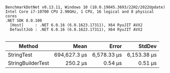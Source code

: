 ```

BenchmarkDotNet v0.13.11, Windows 10 (10.0.19045.3693/22H2/2022Update)
Intel Core i7-10700 CPU 2.90GHz, 1 CPU, 16 logical and 8 physical cores
.NET SDK 8.0.100
  [Host]     : .NET 6.0.16 (6.0.1623.17311), X64 RyuJIT AVX2
  DefaultJob : .NET 6.0.16 (6.0.1623.17311), X64 RyuJIT AVX2


```
| Method            | Mean         | Error       | StdDev      |
|------------------ |-------------:|------------:|------------:|
| StringTest        | 694,627.3 μs | 6,578.33 μs | 6,153.38 μs |
| StringBuilderTest |     250.2 μs |     0.54 μs |     0.51 μs |
